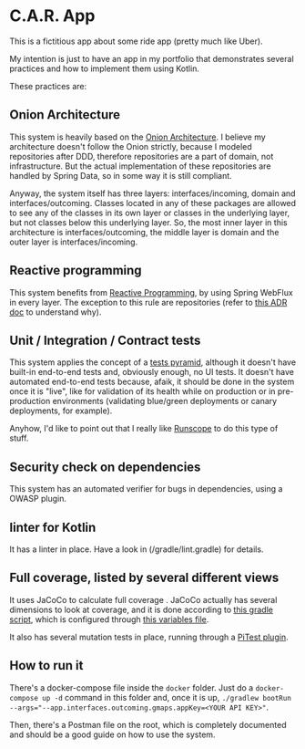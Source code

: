 # C.A.R. App

This is a fictitious app about some ride app (pretty much like Uber). 

My intention is just to have an app in my portfolio that demonstrates several practices and how to implement them using Kotlin. 

These practices are:


## Onion Architecture

This system is heavily based on the [Onion Architecture](https://jeffreypalermo.com/2008/07/the-onion-architecture-part-1/). I believe my architecture doesn't follow the Onion strictly, because I modeled repositories after DDD, therefore repositories are a part of domain, not infrastructure. But the actual implementation of these repositories are handled by Spring Data, so in some way it is still compliant. 

Anyway, the system itself has three layers: interfaces/incoming, domain and interfaces/outcoming. Classes located in any of these packages are allowed to see any of the classes in its own layer or classes in the underlying layer, but not classes below this underlying layer. So, the most inner layer in this architecture is interfaces/outcoming, the middle layer is domain and the outer layer is interfaces/incoming. 

## Reactive programming

This system benefits from [Reactive Programming](https://en.wikipedia.org/wiki/Reactive_programming), by using Spring WebFlux in every layer. The exception to this rule are repositories (refer to [this ADR doc](https://github.com/alesaudate/car-app/blob/master/doc/adr/0002-remove-r2dbc.md) to understand why).

## Unit / Integration / Contract tests

This system applies the concept of a [tests pyramid](https://martinfowler.com/articles/practical-test-pyramid.html), although it doesn't have built-in end-to-end tests and, obviously enough, no UI tests. It doesn't have automated end-to-end tests because, afaik, it should be done in the system once it is "live", like for validation of its health while on production or in pre-production environments (validating blue/green deployments or canary deployments, for example). 

Anyhow, I'd like to point out that I really like [Runscope](https://www.runscope.com/) to do this type of stuff. 

## Security check on dependencies

This system has an automated verifier for bugs in dependencies, using a OWASP plugin. 

## linter for Kotlin

It has a linter in place. Have a look in (/gradle/lint.gradle) for details.

## Full coverage, listed by several different views

It uses JaCoCo to calculate full coverage . JaCoCo actually has several dimensions to look at coverage, and it is done according to [this gradle script](https://github.com/alesaudate/car-app/blob/master/gradle/coverage.gradle), which is configured through [this variables file](https://github.com/alesaudate/car-app/blob/master/gradle/variables.gradle). 

It also has several mutation tests in place, running through a [PiTest plugin](https://pitest.org/). 


## How to run it

There's a docker-compose file inside the `docker` folder. Just do a `docker-compose up -d` command in this folder and, once it is up, `./gradlew bootRun --args="--app.interfaces.outcoming.gmaps.appKey=<YOUR API KEY>"`. 

Then, there's a Postman file on the root, which is completely documented and should be a good guide on how to use the system.
